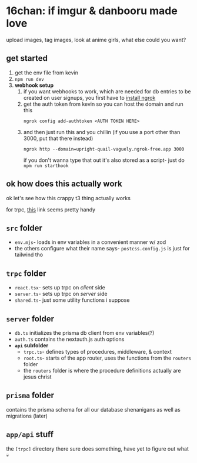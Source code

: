 # 16chan: if imgur & danbooru made love

upload images, tag images, look at anime girls, what else could you want?

## get started

1. get the env file from kevin
2. `npm run dev`
3. **webhook setup**
   1. if you want webhooks to work, which are needed for db entries to be created on user signups, you first have to [install ngrok](https://ngrok.com/)
   2. get the auth token from kevin so you can host the domain and run this
      ```shell
      ngrok config add-authtoken <AUTH TOKEN HERE>
      ``` 
   3. and then just run this and you chillin (if you use a port other than 3000, put that there instead)
      ```shell
      ngrok http --domain=upright-quail-vaguely.ngrok-free.app 3000
      ```
      if you don't wanna type that out it's also stored as a script- just do `npm run starthook`

## ok how does this actually work

ok let's see how this crappy t3 thing actually works

for trpc, [this](https://trpc.io/docs/client/nextjs/setup) link seems pretty handy

## `src` folder

* `env.mjs`- loads in env variables in a convenient manner w/ zod
* the others configure what their name says- `postcss.config.js` is just for tailwind tho

## `trpc` folder

* `react.tsx`- sets up trpc on _client_ side
* `server.ts`- sets up trpc on _server_ side
* `shared.ts`- just some utility functions i suppose

## `server` folder

* `db.ts` initializes the prisma db client from env variables(?)
* `auth.ts` contains the nextauth.js auth options
* **`api` subfolder**
   * `trpc.ts`- defines types of procedures, middleware, & context
   * `root.ts`- starts of the app router, uses the functions from the `routers` folder
   * the `routers` folder is where the procedure definitions actually are jesus christ

## `prisma` folder

contains the prisma schema for all our database shenanigans as well as migrations (later)

## `app/api` stuff

the `[trpc]` directory there sure does something, have yet to figure out what :skull:
